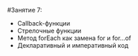 #Занятие 7:

- Callback-функции
- Стрелочные функции
- Метод forEach как замена for и for...of
- Декларативный и императивный код

